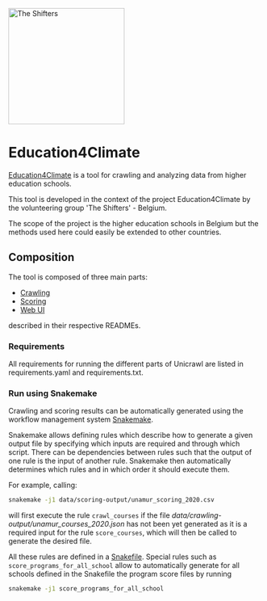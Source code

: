 <a href="https://theshiftproject.org/equipe/#benevoles"><img src="https://theshiftproject.org/wp-content/uploads/2021/09/Fichier-1@2x-300x152.png" alt="The Shifters" width="230px"></a>

# Education4Climate

[Education4Climate](https://education4climate.be/) is a tool for crawling and analyzing data from higher education schools.

This tool is developed in the context of the project Education4Climate by the volunteering
group 'The Shifters' - Belgium.

The scope of the project is the higher education schools in Belgium but the methods used here could easily be
extended to other countries.

## Composition

The tool is composed of three main parts:
- [Crawling](src/crawl/README.md)
- [Scoring](src/score/README.md)
- [Web UI](docs/README.md)

described in their respective READMEs.
  

### Requirements

All requirements for running the different parts of Unicrawl are listed in requirements.yaml
and requirements.txt.

### Run using Snakemake

Crawling and scoring results can be automatically generated using 
the workflow management system [Snakemake](https://snakemake.readthedocs.io/en/stable/index.html).

Snakemake allows defining rules which describe how to generate a given output file by specifying
which inputs are required and through which script. There can be dependencies between rules such that
the output of one rule is the input of another rule. Snakemake then automatically determines which rules
and in which order it should execute them.

For example, calling:

```bash
snakemake -j1 data/scoring-output/unamur_scoring_2020.csv
```

will first execute the rule ```crawl_courses``` if the file *data/crawling-output/unamur_courses_2020.json* has not been 
yet generated as it is a required input for the rule ```score_courses```, which will then be called to generate
the desired file.

All these rules are defined in a [Snakefile](Snakefile). Special rules such
as ```score_programs_for_all_school``` allow to automatically generate for all schools defined in the Snakefile
the program score files by running

```bash
snakemake -j1 score_programs_for_all_school
```
